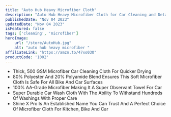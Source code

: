 ```yaml
---
title: "Auto Hub Heavy Microfiber Cloth"
description: "Auto Hub Heavy Microfiber Cloth for Car Cleaning and Detailing, Double Sided, Extra Thick Plush Microfiber Towel Lint-Free, 800 GSM (Size 40cm x 40cm)/Pack of 3, Color: Grey, Yellow, Blue"
publishedDate: "Nov 04 2023"
updatedDate: "Nov 04 2023"
isFeatured: false
tags: ['cleaning', 'microfiber']  
heroImage:
    url: "/store/AutoHub.jpg"
    alt: "auto hub heavy microfiber "
affiliateLink: "https://amzn.to/47xo03O"
productCode: '1002'
---
```


- Thick, 500 GSM Microfiber Car Cleaning Cloth For Quicker Drying
- 80% Polyester And 20% Polyamide Blend Ensures This Soft Microfiber Cloth Is Safe For All Bike And Car Surfaces
- 100% AA-Grade Microfiber Making It A Super Observant Towel For Car
- Super Durable Car Wash Cloth With The Ability To Withstand Hundreds Of Washings With Proper Care
- Shine X Pro Is An Established Name You Can Trust And A Perfect Choice Of Microfiber Cloth For Kitchen, Bike And Car